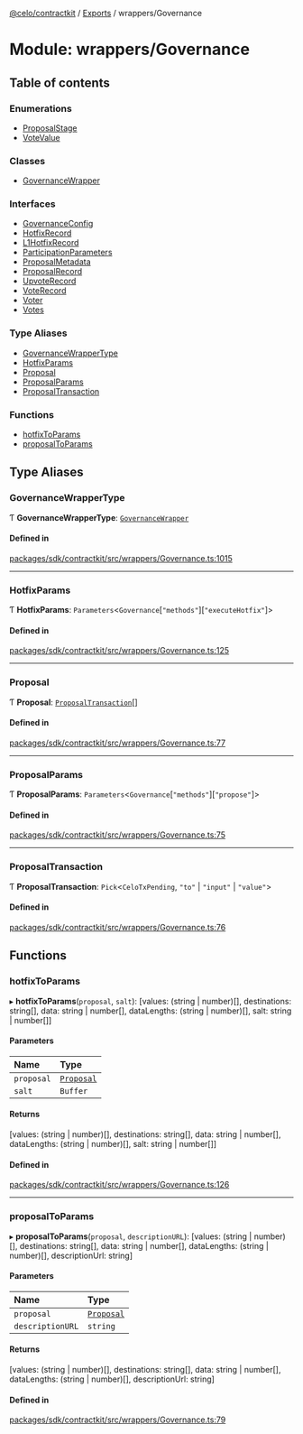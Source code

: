 [@celo/contractkit](../README.md) / [Exports](../modules.md) / wrappers/Governance

# Module: wrappers/Governance

## Table of contents

### Enumerations

- [ProposalStage](../enums/wrappers_Governance.ProposalStage.md)
- [VoteValue](../enums/wrappers_Governance.VoteValue.md)

### Classes

- [GovernanceWrapper](../classes/wrappers_Governance.GovernanceWrapper.md)

### Interfaces

- [GovernanceConfig](../interfaces/wrappers_Governance.GovernanceConfig.md)
- [HotfixRecord](../interfaces/wrappers_Governance.HotfixRecord.md)
- [L1HotfixRecord](../interfaces/wrappers_Governance.L1HotfixRecord.md)
- [ParticipationParameters](../interfaces/wrappers_Governance.ParticipationParameters.md)
- [ProposalMetadata](../interfaces/wrappers_Governance.ProposalMetadata.md)
- [ProposalRecord](../interfaces/wrappers_Governance.ProposalRecord.md)
- [UpvoteRecord](../interfaces/wrappers_Governance.UpvoteRecord.md)
- [VoteRecord](../interfaces/wrappers_Governance.VoteRecord.md)
- [Voter](../interfaces/wrappers_Governance.Voter.md)
- [Votes](../interfaces/wrappers_Governance.Votes.md)

### Type Aliases

- [GovernanceWrapperType](wrappers_Governance.md#governancewrappertype)
- [HotfixParams](wrappers_Governance.md#hotfixparams)
- [Proposal](wrappers_Governance.md#proposal)
- [ProposalParams](wrappers_Governance.md#proposalparams)
- [ProposalTransaction](wrappers_Governance.md#proposaltransaction)

### Functions

- [hotfixToParams](wrappers_Governance.md#hotfixtoparams)
- [proposalToParams](wrappers_Governance.md#proposaltoparams)

## Type Aliases

### GovernanceWrapperType

Ƭ **GovernanceWrapperType**: [`GovernanceWrapper`](../classes/wrappers_Governance.GovernanceWrapper.md)

#### Defined in

[packages/sdk/contractkit/src/wrappers/Governance.ts:1015](https://github.com/celo-org/developer-tooling/blob/master/packages/sdk/contractkit/src/wrappers/Governance.ts#L1015)

___

### HotfixParams

Ƭ **HotfixParams**: `Parameters`\<`Governance`[``"methods"``][``"executeHotfix"``]\>

#### Defined in

[packages/sdk/contractkit/src/wrappers/Governance.ts:125](https://github.com/celo-org/developer-tooling/blob/master/packages/sdk/contractkit/src/wrappers/Governance.ts#L125)

___

### Proposal

Ƭ **Proposal**: [`ProposalTransaction`](wrappers_Governance.md#proposaltransaction)[]

#### Defined in

[packages/sdk/contractkit/src/wrappers/Governance.ts:77](https://github.com/celo-org/developer-tooling/blob/master/packages/sdk/contractkit/src/wrappers/Governance.ts#L77)

___

### ProposalParams

Ƭ **ProposalParams**: `Parameters`\<`Governance`[``"methods"``][``"propose"``]\>

#### Defined in

[packages/sdk/contractkit/src/wrappers/Governance.ts:75](https://github.com/celo-org/developer-tooling/blob/master/packages/sdk/contractkit/src/wrappers/Governance.ts#L75)

___

### ProposalTransaction

Ƭ **ProposalTransaction**: `Pick`\<`CeloTxPending`, ``"to"`` \| ``"input"`` \| ``"value"``\>

#### Defined in

[packages/sdk/contractkit/src/wrappers/Governance.ts:76](https://github.com/celo-org/developer-tooling/blob/master/packages/sdk/contractkit/src/wrappers/Governance.ts#L76)

## Functions

### hotfixToParams

▸ **hotfixToParams**(`proposal`, `salt`): [values: (string \| number)[], destinations: string[], data: string \| number[], dataLengths: (string \| number)[], salt: string \| number[]]

#### Parameters

| Name | Type |
| :------ | :------ |
| `proposal` | [`Proposal`](wrappers_Governance.md#proposal) |
| `salt` | `Buffer` |

#### Returns

[values: (string \| number)[], destinations: string[], data: string \| number[], dataLengths: (string \| number)[], salt: string \| number[]]

#### Defined in

[packages/sdk/contractkit/src/wrappers/Governance.ts:126](https://github.com/celo-org/developer-tooling/blob/master/packages/sdk/contractkit/src/wrappers/Governance.ts#L126)

___

### proposalToParams

▸ **proposalToParams**(`proposal`, `descriptionURL`): [values: (string \| number)[], destinations: string[], data: string \| number[], dataLengths: (string \| number)[], descriptionUrl: string]

#### Parameters

| Name | Type |
| :------ | :------ |
| `proposal` | [`Proposal`](wrappers_Governance.md#proposal) |
| `descriptionURL` | `string` |

#### Returns

[values: (string \| number)[], destinations: string[], data: string \| number[], dataLengths: (string \| number)[], descriptionUrl: string]

#### Defined in

[packages/sdk/contractkit/src/wrappers/Governance.ts:79](https://github.com/celo-org/developer-tooling/blob/master/packages/sdk/contractkit/src/wrappers/Governance.ts#L79)
